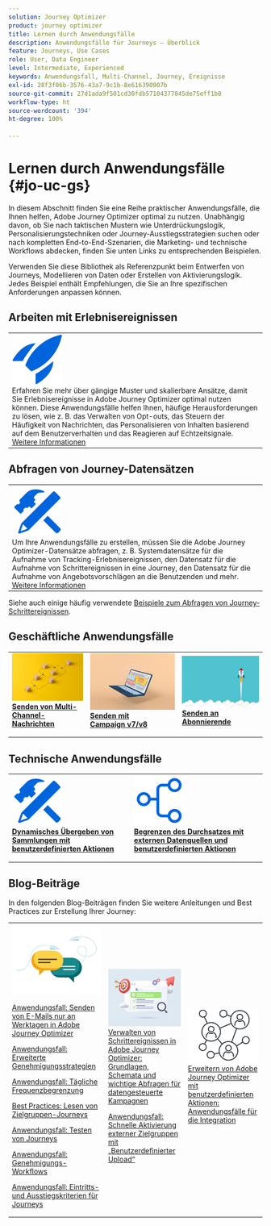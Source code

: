 ```yaml
---
solution: Journey Optimizer
product: journey optimizer
title: Lernen durch Anwendungsfälle
description: Anwendungsfälle für Journeys – Überblick
feature: Journeys, Use Cases
role: User, Data Engineer
level: Intermediate, Experienced
keywords: Anwendungsfall, Multi-Channel, Journey, Ereignisse
exl-id: 28f3f06b-3576-43a7-9c1b-8e616390907b
source-git-commit: 27d1ada9f501cd30fdb57104377845de75eff1b0
workflow-type: ht
source-wordcount: '394'
ht-degree: 100%

---
```


# Lernen durch Anwendungsfälle {#jo-uc-gs}

In diesem Abschnitt finden Sie eine Reihe praktischer Anwendungsfälle, die Ihnen helfen, Adobe Journey Optimizer optimal zu nutzen. Unabhängig davon, ob Sie nach taktischen Mustern wie Unterdrückungslogik, Personalisierungstechniken oder Journey-Ausstiegsstrategien suchen oder nach kompletten End-to-End-Szenarien, die Marketing- und technische Workflows abdecken, finden Sie unten Links zu entsprechenden Beispielen.

Verwenden Sie diese Bibliothek als Referenzpunkt beim Entwerfen von Journeys, Modellieren von Daten oder Erstellen von Aktivierungslogik. Jedes Beispiel enthält Empfehlungen, die Sie an Ihre spezifischen Anforderungen anpassen können.


## Arbeiten mit Erlebnisereignissen

<table style="table-layout:fixed">
<tr style="border: 0;">
  <td>
    <div>
    <a href="exp-event-lookup.md">
    <img alt="Best Practices für die Suche nach Erlebnisereignissen" src="../assets/do-not-localize/icon-quick-start.svg" /></a> 
    <br>Erfahren Sie mehr über gängige Muster und skalierbare Ansätze, damit Sie Erlebnisereignisse in Adobe Journey Optimizer optimal nutzen können. Diese Anwendungsfälle helfen Ihnen, häufige Herausforderungen zu lösen, wie z. B. das Verwalten von Opt-outs, das Steuern der Häufigkeit von Nachrichten, das Personalisieren von Inhalten basierend auf dem Benutzerverhalten und das Reagieren auf Echtzeitsignale.
    </div>
      <div>
     <a href="exp-event-lookup.md">Weitere Informationen</a></div>
    </div>
  </td>
</tr>
</table>


## Abfragen von Journey-Datensätzen

<table style="table-layout:fixed">
<tr style="border: 0;">
  <td>
    <div>
    <a href="../data/datasets-query-examples.md">
    <img alt="Beispiele für Abfragen" src="../assets/do-not-localize/icon-configure.svg"/></a> 
    <br>Um Ihre Anwendungsfälle zu erstellen, müssen Sie die Adobe Journey Optimizer-Datensätze abfragen, z. B. Systemdatensätze für die Aufnahme von Tracking-Erlebnisereignissen, den Datensatz für die Aufnahme von Schrittereignissen in eine Journey, den Datensatz für die Aufnahme von Angebotsvorschlägen an die Benutzenden und mehr.
    </div>
      <div>
     <a href="../data/datasets-query-examples.md">Weitere Informationen</a></div>
    </div>
  </td>
</tr>
</table>

Siehe auch einige häufig verwendete [Beispiele zum Abfragen von Journey-Schrittereignissen](../reports/query-examples.md).


## Geschäftliche Anwendungsfälle

<table style="table-layout:fixed"><tr style="border: 0;">
<td>
<a href="../building-journeys/journeys-uc.md">
<img alt="Senden von Multi-Channel-Nachrichten" src="../assets/do-not-localize/start-journey.jpeg">
</a>
<div>
<a href="../building-journeys/journeys-uc.md"><strong>Senden von Multi-Channel-Nachrichten</strong></a>
</div>
<p>
</td>
<td>
<a href="ajo-ac.md">
<img alt="Senden einer Nachricht mit Campaign" src="../assets/do-not-localize/start-interface.jpeg">
</a>
<div><a href="ajo-ac.md"><strong>Senden mit Campaign v7/v8</strong>
</div>
<p>
</td>
<td>
<a href="message-to-subscribers-uc.md">
<img alt="Senden einer Nachricht an Abonnierende" src="../assets/do-not-localize/start-quick.png">
</a>
<div>
<a href="message-to-subscribers-uc.md"><strong>Senden an Abonnierende</strong></a>
</div>
<p></td>
</tr></table>

## Technische Anwendungsfälle

<table style="table-layout:fixed"><tr style="border: 0;">
<td>
<a href="collections.md">
<img alt="Dynamisches Übergeben von Sammlungen mithilfe benutzerdefinierter Aktionen" src="../assets/do-not-localize/icon-configure.svg">
</a>
<div>
<a href="collections.md"><strong>Dynamisches Übergeben von Sammlungen mit benutzerdefinierten Aktionen</strong></a>
</div>
<p>
</td>
<td>
<a href="limit-throughput.md">
<img alt="Begrenzen des Durchsatzes mit externen Datenquellen und benutzerdefinierten Aktionen" src="../assets/do-not-localize/icon-first-journey.svg">
</a>
<div><a href="limit-throughput.md"><strong>Begrenzen des Durchsatzes mit externen Datenquellen und benutzerdefinierten Aktionen</strong></a>
</div>
<p>
</td>
</tr></table>

## Blog-Beiträge

In den folgenden Blog-Beiträgen finden Sie weitere Anleitungen und Best Practices zur Erstellung Ihrer Journey:

<table style="table-layout:fixed"><tr style="border: 0;">
<td>
<img alt="Blog-Beiträge" src="../assets/do-not-localize/community.jpeg">
<div>
<p><a href="https://experienceleaguecommunities.adobe.com/t5/journey-optimizer-blogs/how-to-send-emails-only-on-weekdays-in-adobe-journey-optimizer/ba-p/760400?profile.language=de" target="_blank">Anwendungsfall: Senden von E-Mails nur an Werktagen in Adobe Journey Optimizer</a></p>
<p><a href="https://experienceleaguecommunities.adobe.com/t5/journey-optimizer-blogs/advanced-approval-strategies-in-adobe-journey-optimizer/ba-p/761396?profile.language=de" target="_blank">Anwendungsfall: Erweiterte Genehmigungsstrategien</a></p>
<p><a href="https://experienceleaguecommunities.adobe.com/t5/journey-optimizer-blogs/elevate-customer-experience-with-daily-frequency-capping-in-ajo/ba-p/761510?profile.language=de" target="_blank">Anwendungsfall: Tägliche Frequenzbegrenzung</a></p>
<p><a href="https://experienceleaguecommunities.adobe.com/t5/journey-optimizer-blogs/mastering-read-audience-journeys-in-adobe-journey-optimizer-a/ba-p/761445?profile.language=de" target="_blank">Best Practices: Lesen von Zielgruppen-Journeys</a></p>
<p><a href="https://experienceleaguecommunities.adobe.com/t5/journey-optimizer-blogs/from-plan-to-perfection-how-to-test-your-ajo-journeys-for-10/ba-p/761270?profile.language=de" target="_blank">Anwendungsfall: Testen von Journeys</a></p>
<p><a href="https://experienceleaguecommunities.adobe.com/t5/journey-optimizer-blogs/deliver-with-confidence-approval-workflows-across-adobe-journey/ba-p/760900?profile.language=de" target="_blank">Anwendungsfall: Genehmigungs-Workflows</a></p>
<p><a href="https://experienceleaguecommunities.adobe.com/t5/journey-optimizer-blogs/mastering-journey-entry-and-exit-criteria-in-adobe-journey/ba-p/760958?profile.language=de" target="_blank">Anwendungsfall: Eintritts- und Ausstiegskriterien für Journeys</a></p>
</div>
<p>
</td>
<td>
<img alt="Schrittereignisse in Ihren Journeys" src="../assets/do-not-localize/list.jpeg">
<div>
<a href="https://experienceleaguecommunities.adobe.com/t5/journey-optimizer-blogs/mastering-step-events-in-adobe-journey-optimizer-fundamentals/ba-p/762024?profile.language=de" target="_blank">Verwalten von Schrittereignissen in Adobe Journey Optimizer: Grundlagen, Schemata und wichtige Abfragen für datengesteuerte Kampagnen
</a>
<p><a href="https://experienceleaguecommunities.adobe.com/t5/journey-optimizer-blogs/fast-external-audience-activation-with-custom-upload/ba-p/761658?profile.language=de" target="_blank">Anwendungsfall: Schnelle Aktivierung externer Zielgruppen mit „Benutzerdefinierter Upload“</a></p>
</div>
<p></td>
<td>
<img alt="Benutzerdefinierte Aktionen" src="../assets/do-not-localize/step-event.jpeg">
<div><a href="https://experienceleaguecommunities.adobe.com/t5/journey-optimizer-blogs/how-to-extend-adobe-journey-optimizer-with-custom-actions/ba-p/761323?profile.language=de" target="_blank">Erweitern von Adobe Journey Optimizer mit benutzerdefinierten Aktionen: Anwendungsfälle für die Integration
</a>
</div>
<p></td>
</tr></table>